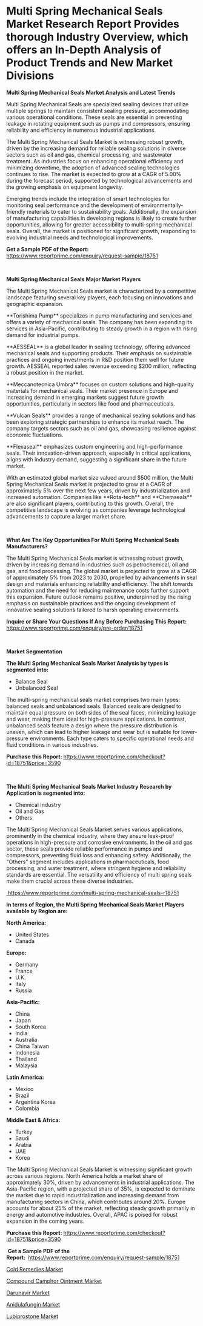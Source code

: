 <p><h1>Multi Spring Mechanical Seals Market Research Report Provides thorough Industry Overview, which offers an In-Depth Analysis of Product Trends and New Market Divisions</h1></p><p><strong>Multi Spring Mechanical Seals Market Analysis and Latest Trends</strong></p>
<p><p>Multi Spring Mechanical Seals are specialized sealing devices that utilize multiple springs to maintain consistent sealing pressure, accommodating various operational conditions. These seals are essential in preventing leakage in rotating equipment such as pumps and compressors, ensuring reliability and efficiency in numerous industrial applications.</p><p>The Multi Spring Mechanical Seals Market is witnessing robust growth, driven by the increasing demand for reliable sealing solutions in diverse sectors such as oil and gas, chemical processing, and wastewater treatment. As industries focus on enhancing operational efficiency and minimizing downtime, the adoption of advanced sealing technologies continues to rise. The market is expected to grow at a CAGR of 5.00% during the forecast period, supported by technological advancements and the growing emphasis on equipment longevity.</p><p>Emerging trends include the integration of smart technologies for monitoring seal performance and the development of environmentally-friendly materials to cater to sustainability goals. Additionally, the expansion of manufacturing capabilities in developing regions is likely to create further opportunities, allowing for greater accessibility to multi-spring mechanical seals. Overall, the market is positioned for significant growth, responding to evolving industrial needs and technological improvements.</p></p>
<p><strong>Get a Sample PDF of the Report:&nbsp;</strong> <a href="https://www.reportprime.com/enquiry/request-sample/18751?utm_campaign=99&utm_medium=2&utm_source=Github&utm_content=ia&utm_term=22112024&utm_id=multi-spring-mechanical-seals">https://www.reportprime.com/enquiry/request-sample/18751</a></p>
<p>&nbsp;</p>
<p><strong>Multi Spring Mechanical Seals Major Market Players</strong></p>
<p><p>The Multi Spring Mechanical Seals market is characterized by a competitive landscape featuring several key players, each focusing on innovations and geographic expansion. </p><p>**Torishima Pump** specializes in pump manufacturing and services and offers a variety of mechanical seals. The company has been expanding its services in Asia-Pacific, contributing to steady growth in a region with rising demand for industrial pumps.</p><p>**AESSEAL** is a global leader in sealing technology, offering advanced mechanical seals and supporting products. Their emphasis on sustainable practices and ongoing investments in R&D position them well for future growth. AESSEAL reported sales revenue exceeding $200 million, reflecting a robust position in the market.</p><p>**Meccanotecnica Umbra** focuses on custom solutions and high-quality materials for mechanical seals. Their market presence in Europe and increasing demand in emerging markets suggest future growth opportunities, particularly in sectors like food and pharmaceuticals.</p><p>**Vulcan Seals** provides a range of mechanical sealing solutions and has been exploring strategic partnerships to enhance its market reach. The company targets sectors such as oil and gas, showcasing resilience against economic fluctuations.</p><p>**Flexaseal** emphasizes custom engineering and high-performance seals. Their innovation-driven approach, especially in critical applications, aligns with industry demand, suggesting a significant share in the future market.</p><p>With an estimated global market size valued around $500 million, the Multi Spring Mechanical Seals market is projected to grow at a CAGR of approximately 5% over the next few years, driven by industrialization and increased automation. Companies like **Rota-tech** and **Chemseals** are also significant players, contributing to this growth. Overall, the competitive landscape is evolving as companies leverage technological advancements to capture a larger market share.</p></p>
<p>&nbsp;</p>
<p><strong>What Are The Key Opportunities For Multi Spring Mechanical Seals Manufacturers?</strong></p>
<p><p>The Multi Spring Mechanical Seals market is witnessing robust growth, driven by increasing demand in industries such as petrochemical, oil and gas, and food processing. The global market is projected to grow at a CAGR of approximately 5% from 2023 to 2030, propelled by advancements in seal design and materials enhancing reliability and efficiency. The shift towards automation and the need for reducing maintenance costs further support this expansion. Future outlook remains positive, underpinned by the rising emphasis on sustainable practices and the ongoing development of innovative sealing solutions tailored to harsh operating environments.</p></p>
<p><strong>Inquire or Share Your Questions If Any Before Purchasing This Report:</strong> <a href="https://www.reportprime.com/enquiry/pre-order/18751?utm_campaign=99&utm_medium=2&utm_source=Github&utm_content=ia&utm_term=22112024&utm_id=multi-spring-mechanical-seals">https://www.reportprime.com/enquiry/pre-order/18751</a></p>
<p>&nbsp;</p>
<p><strong>Market Segmentation</strong></p>
<p><strong>The Multi Spring Mechanical Seals Market Analysis by types is segmented into:</strong></p>
<p><ul><li>Balance Seal</li><li>Unbalanced Seal</li></ul></p>
<p><p>The multi-spring mechanical seals market comprises two main types: balanced seals and unbalanced seals. Balanced seals are designed to maintain equal pressure on both sides of the seal faces, minimizing leakage and wear, making them ideal for high-pressure applications. In contrast, unbalanced seals feature a design where the pressure distribution is uneven, which can lead to higher leakage and wear but is suitable for lower-pressure environments. Each type caters to specific operational needs and fluid conditions in various industries.</p></p>
<p><strong>Purchase this Report:&nbsp;</strong><a href="https://www.reportprime.com/checkout?id=18751&price=3590&utm_campaign=99&utm_medium=2&utm_source=Github&utm_content=ia&utm_term=22112024&utm_id=multi-spring-mechanical-seals">https://www.reportprime.com/checkout?id=18751&price=3590</a></p>
<p>&nbsp;</p>
<p><strong>The Multi Spring Mechanical Seals Market Industry Research by Application is segmented into:</strong></p>
<p><ul><li>Chemical Industry</li><li>Oil and Gas</li><li>Others</li></ul></p>
<p><p>The Multi Spring Mechanical Seals Market serves various applications, prominently in the chemical industry, where they ensure leak-proof operations in high-pressure and corrosive environments. In the oil and gas sector, these seals provide reliable performance in pumps and compressors, preventing fluid loss and enhancing safety. Additionally, the "Others" segment includes applications in pharmaceuticals, food processing, and water treatment, where stringent hygiene and reliability standards are essential. The versatility and efficiency of multi spring seals make them crucial across these diverse industries.</p></p>
<p><a href="https://www.reportprime.com/multi-spring-mechanical-seals-r18751?utm_campaign=99&utm_medium=2&utm_source=Github&utm_content=ia&utm_term=22112024&utm_id=multi-spring-mechanical-seals">&nbsp;https://www.reportprime.com/multi-spring-mechanical-seals-r18751</a></p>
<p><strong>In terms of Region, the Multi Spring Mechanical Seals Market Players available by Region are:</strong></p>
<p>
    <p> <strong> North America: </strong>
        <ul>
            <li>United States</li>
            <li>Canada</li>
        </ul>
        </p> 
    <p> <strong> Europe: </strong>
        <ul>
            <li>Germany</li>
            <li>France</li>
            <li>U.K.</li>
            <li>Italy</li>
            <li>Russia</li>
        </ul>
        </p> 
    <p> <strong> Asia-Pacific: </strong>
        <ul>
            <li>China</li>
            <li>Japan</li>
            <li>South Korea</li>
            <li>India</li>
            <li>Australia</li>
            <li>China Taiwan</li>
            <li>Indonesia</li>
            <li>Thailand</li>
            <li>Malaysia</li>
        </ul>
        </p> 
    <p> <strong> Latin America: </strong>
        <ul>
            <li>Mexico</li>
            <li>Brazil</li>
            <li>Argentina Korea</li>
            <li>Colombia</li>
        </ul>
        </p> 
    <p> <strong> Middle East & Africa: </strong>
        <ul>
            <li>Turkey</li>
            <li>Saudi</li>
            <li>Arabia</li>
            <li>UAE</li>
            <li>Korea</li>
        </ul>
    </p>
    </p>
<p><p>The Multi Spring Mechanical Seals Market is witnessing significant growth across various regions. North America holds a market share of approximately 30%, driven by advancements in industrial applications. The Asia-Pacific region, with a projected share of 35%, is expected to dominate the market due to rapid industrialization and increasing demand from manufacturing sectors in China, which contributes around 20%. Europe accounts for about 25% of the market, reflecting steady growth primarily in energy and automotive industries. Overall, APAC is poised for robust expansion in the coming years.</p></p>
<p><strong>Purchase this Report: </strong><a href="https://www.reportprime.com/checkout?id=18751&price=3590&utm_campaign=99&utm_medium=2&utm_source=Github&utm_content=ia&utm_term=22112024&utm_id=multi-spring-mechanical-seals">https://www.reportprime.com/checkout?id=18751&price=3590</a></p>
<p>&nbsp;<strong>Get a Sample PDF of the Report:&nbsp;&nbsp;</strong><a href="https://www.reportprime.com/enquiry/request-sample/18751?utm_campaign=99&utm_medium=2&utm_source=Github&utm_content=ia&utm_term=22112024&utm_id=multi-spring-mechanical-seals">https://www.reportprime.com/enquiry/request-sample/18751</a></p>
<p><strong></strong></p>
<p><p><a href="https://issuu.com/reportprime-2/docs/cold-remedies-market-size-2030.pptx_706b6417134e59?utm_campaign=99&utm_medium=2&utm_source=Github&utm_content=ia&utm_term=22112024&utm_id=multi-spring-mechanical-seals">Cold Remedies Market</a></p><p><a href="https://issuu.com/reportprime-2/docs/compound-camphor-ointment-market-si_56d02e5f71a773?utm_campaign=99&utm_medium=2&utm_source=Github&utm_content=ia&utm_term=22112024&utm_id=multi-spring-mechanical-seals">Compound Camphor Ointment Market</a></p><p><a href="https://www.linkedin.com/pulse/global-darunavir-market-scope-its-rapid-growth-in94-cagr-q5q7e?utm_campaign=99&utm_medium=2&utm_source=Github&utm_content=ia&utm_term=22112024&utm_id=multi-spring-mechanical-seals">Darunavir Market</a></p><p><a href="https://www.linkedin.com/pulse/anidulafungin-market-size-global-revenue-sales-volume-tydke?utm_campaign=99&utm_medium=2&utm_source=Github&utm_content=ia&utm_term=22112024&utm_id=multi-spring-mechanical-seals">Anidulafungin Market</a></p><p><a href="https://www.linkedin.com/pulse/qualitative-quantitative-insights-lubiprostone-market-bnm7e?utm_campaign=99&utm_medium=2&utm_source=Github&utm_content=ia&utm_term=22112024&utm_id=multi-spring-mechanical-seals">Lubiprostone Market</a></p></p>